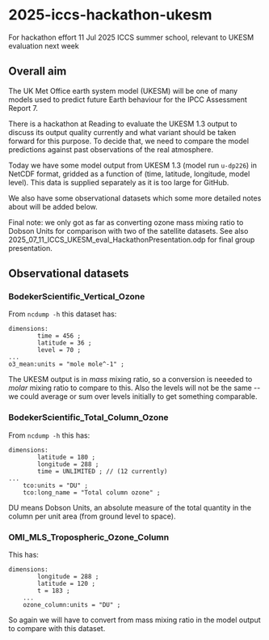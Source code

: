 # 2025-iccs-hackathon-ukesm
For hackathon effort 11 Jul 2025 ICCS summer school, relevant to UKESM evaluation next week

## Overall aim

The UK Met Office earth system model (UKESM) will be one of many
models used to predict future Earth behaviour for the IPCC
Assessment Report 7.

There is a hackathon at Reading to evaluate the UKESM 1.3 output
to discuss its output quality currently and what variant should
be taken forward for this purpose. To decide that, we need to compare
the model predictions against past observations of the real
atmosphere.

Today we have some model output from UKESM 1.3 (model run
`u-dp226`) in NetCDF format, gridded as a function of
(time, latitude, longitude, model level). This data is supplied
separately as it is too large for GitHub.

We also have some observational datasets which some more detailed
notes about will be added below.

Final note: we only got as far as converting ozone mass mixing ratio
to Dobson Units for comparison with two of the satellite datasets.
See also 2025_07_11_ICCS_UKESM_eval_HackathonPresentation.odp
for final group presentation.


## Observational datasets

### BodekerScientific_Vertical_Ozone

From `ncdump -h` this dataset has:
```
dimensions:
        time = 456 ;
        latitude = 36 ;
        level = 70 ;
...
o3_mean:units = "mole mole^-1" ;
```
The UKESM output is in _mass_ mixing ratio, so a conversion is neeeded to
_molar_ mixing ratio to compare to this.
Also the levels will not be the same -- we could average or sum over levels
initially to get something comparable.

### BodekerScientific_Total_Column_Ozone

From `ncdump -h` this has:
```
dimensions:
        latitude = 180 ;
        longitude = 288 ;
        time = UNLIMITED ; // (12 currently)
...
    tco:units = "DU" ;
    tco:long_name = "Total column ozone" ;
```
DU means Dobson Units, an absolute measure of the total quantity in the
column per unit area (from ground level to space).

### OMI_MLS_Tropospheric_Ozone_Column

This has: 
```
dimensions:
        longitude = 288 ;
        latitude = 120 ;
        t = 183 ;
    ...
    ozone_column:units = "DU" ;
```
So again we will have to convert from mass mixing ratio in the model
output to compare with this dataset.
